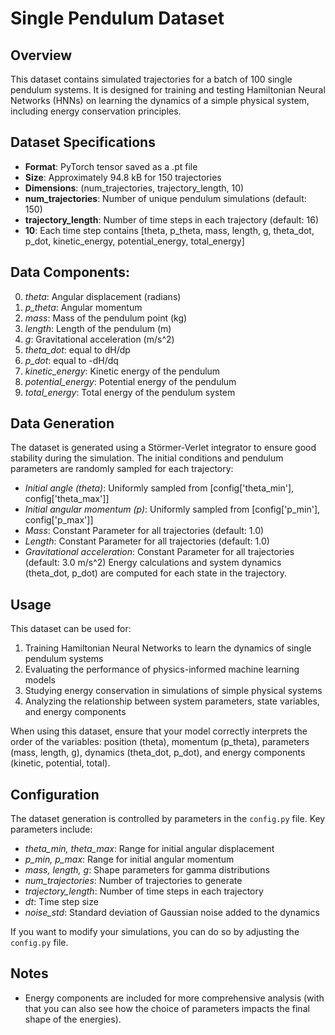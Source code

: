 # Single Pendulum Dataset

## Overview
This dataset contains simulated trajectories for a batch of 100 single pendulum systems. It is designed for training and testing Hamiltonian Neural Networks (HNNs) on learning the dynamics of a simple physical system, including energy conservation principles.

## Dataset Specifications
* **Format**: PyTorch tensor saved as a .pt file
* **Size**: Approximately 94.8 kB for 150 trajectories
* **Dimensions**: (num_trajectories, trajectory_length, 10)
* **num_trajectories**: Number of unique pendulum simulations (default: 150)
* **trajectory_length**: Number of time steps in each trajectory (default: 16)
* **10**: Each time step contains [theta, p_theta, mass, length, g, theta_dot, p_dot, kinetic_energy, potential_energy, total_energy]

## Data Components:
0. *theta*: Angular displacement (radians)
1. *p_theta*: Angular momentum
2. *mass*: Mass of the pendulum point (kg)
3. *length*: Length of the pendulum (m)
4. *g*: Gravitational acceleration (m/s^2)
5. *theta_dot*: equal to dH/dp
6. *p_dot*: equal to -dH/dq
7. *kinetic_energy*: Kinetic energy of the pendulum
8. *potential_energy*: Potential energy of the pendulum
9. *total_energy*: Total energy of the pendulum system

## Data Generation
The dataset is generated using a Störmer-Verlet integrator to ensure good stability during the simulation. The initial conditions and pendulum parameters are randomly sampled for each trajectory:
* *Initial angle (theta)*: Uniformly sampled from [config['theta_min'], config['theta_max']]
* *Initial angular momentum (p)*: Uniformly sampled from [config['p_min'], config['p_max']]
* *Mass*: Constant Parameter for all trajectories (default: 1.0)
* *Length*: Constant Parameter for all trajectories (default: 1.0)
* *Gravitational acceleration*: Constant Parameter for all trajectories (default: 3.0 m/s^2)
Energy calculations and system dynamics (theta_dot, p_dot) are computed for each state in the trajectory.

## Usage
This dataset can be used for:
1. Training Hamiltonian Neural Networks to learn the dynamics of single pendulum systems
2. Evaluating the performance of physics-informed machine learning models
3. Studying energy conservation in simulations of simple physical systems
4. Analyzing the relationship between system parameters, state variables, and energy components

When using this dataset, ensure that your model correctly interprets the order of the variables: position (theta), momentum (p_theta), parameters (mass, length, g), dynamics (theta_dot, p_dot), and energy components (kinetic, potential, total).

## Configuration
The dataset generation is controlled by parameters in the `config.py` file. Key parameters include:
* *theta_min, theta_max*: Range for initial angular displacement
* *p_min, p_max*: Range for initial angular momentum
* *mass, length, g*: Shape parameters for gamma distributions
* *num_trajectories*: Number of trajectories to generate
* *trajectory_length*: Number of time steps in each trajectory
* *dt*: Time step size
* *noise_std*: Standard deviation of Gaussian noise added to the dynamics

If you want to modify your simulations, you can do so by adjusting the `config.py` file.

## Notes
* Energy components are included for more comprehensive analysis (with that you can also see how the choice of parameters impacts the final shape of the energies).
